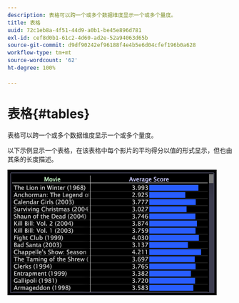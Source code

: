 ```yaml
---
description: 表格可以跨一个或多个数据维度显示一个或多个量度。
title: 表格
uuid: 72c1eb8a-4f51-44d9-a0b1-be45e896d781
exl-id: cef8d0b1-61c2-4d60-ad2e-52a94063d65b
source-git-commit: d9df90242ef96188f4e4b5e6d04cfef196b0a628
workflow-type: tm+mt
source-wordcount: '62'
ht-degree: 100%

---
```


# 表格{#tables}

表格可以跨一个或多个数据维度显示一个或多个量度。

以下示例显示一个表格，在该表格中每个影片的平均得分以值的形式显示，但也由其条的长度描述。

![](assets/vis_Table.png)
